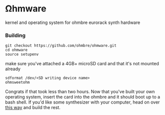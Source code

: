 # Ωhmware
kernel and operating system for ohmbre eurorack synth hardware

### Building

```
git checkout https://github.com/ohmbre/ohmware.git
cd ohmware
source setupenv
```
make sure you've attached a 4GB+ microSD card and that it's not mounted already
```
sdformat /dev/<SD writing device name>
ohmsweetohm
```

Congrats if that took less than two hours.  Now that you've built your own operating system, insert the card 
into the ohmbre and it should boot up to a bash shell. If you'd like some synthesizer with your computer, 
head on over [this way](https://github.com/ohmbre/ohmstudio) and build the rest.
